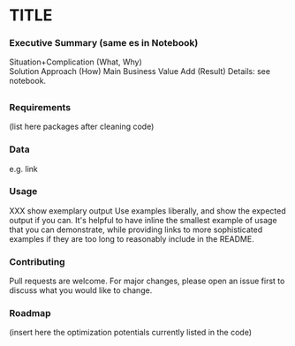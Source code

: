 # TITLE
### Executive Summary (same es in Notebook)
Situation+Complication (What, Why)  
Solution Approach (How)
Main Business Value Add (Result)
Details: see notebook.

##
### Requirements
(list here packages after cleaning code)

### Data
e.g. link

### Usage
XXX show exemplary output
Use examples liberally, and show the expected output if you can. It's helpful to have inline the smallest example of usage that you can demonstrate, while providing links to more sophisticated examples if they are too long to reasonably include in the README.

### Contributing
Pull requests are welcome. For major changes, please open an issue first to discuss what you would like to change.

### Roadmap
(insert here the optimization potentials currently listed in the code)
